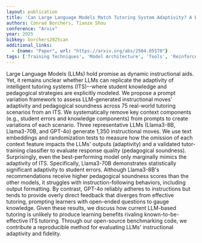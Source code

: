 ```yaml
---
layout: publication
title: 'Can Large Language Models Match Tutoring System Adaptivity? A Benchmarking Study'
authors: Conrad Borchers, Tianze Shou
conference: "Arxiv"
year: 2025
bibkey: borchers2025can
additional_links:
  - {name: "Paper", url: "https://arxiv.org/abs/2504.05570"}
tags: ['Training Techniques', 'Model Architecture', 'Tools', 'Reinforcement Learning', 'GPT', 'Prompting']
---
```

Large Language Models (LLMs) hold promise as dynamic instructional aids. Yet,
it remains unclear whether LLMs can replicate the adaptivity of intelligent
tutoring systems (ITS)--where student knowledge and pedagogical strategies are
explicitly modeled. We propose a prompt variation framework to assess
LLM-generated instructional moves' adaptivity and pedagogical soundness across
75 real-world tutoring scenarios from an ITS. We systematically remove key
context components (e.g., student errors and knowledge components) from prompts
to create variations of each scenario. Three representative LLMs (Llama3-8B,
Llama3-70B, and GPT-4o) generate 1,350 instructional moves. We use text
embeddings and randomization tests to measure how the omission of each context
feature impacts the LLMs' outputs (adaptivity) and a validated tutor-training
classifier to evaluate response quality (pedagogical soundness). Surprisingly,
even the best-performing model only marginally mimics the adaptivity of ITS.
Specifically, Llama3-70B demonstrates statistically significant adaptivity to
student errors. Although Llama3-8B's recommendations receive higher pedagogical
soundness scores than the other models, it struggles with instruction-following
behaviors, including output formatting. By contrast, GPT-4o reliably adheres to
instructions but tends to provide overly direct feedback that diverges from
effective tutoring, prompting learners with open-ended questions to gauge
knowledge. Given these results, we discuss how current LLM-based tutoring is
unlikely to produce learning benefits rivaling known-to-be-effective ITS
tutoring. Through our open-source benchmarking code, we contribute a
reproducible method for evaluating LLMs' instructional adaptivity and fidelity.
